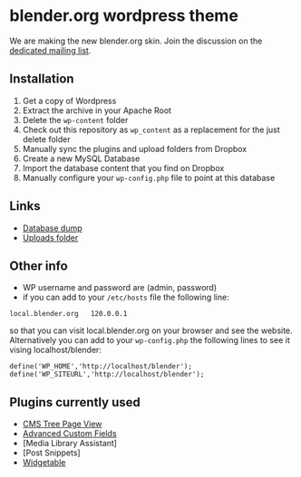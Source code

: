 # blender.org wordpress theme

We are making the new blender.org skin. Join the discussion on the [dedicated mailing list](http://lists.blender.org/mailman/listinfo/bf-webcontent).

## Installation

1. Get a copy of Wordpress
2. Extract the archive in your Apache Root
3. Delete the `wp-content` folder
4. Check out this repository as `wp_content` as a replacement for the just delete folder
5. Manually sync the plugins and upload folders from Dropbox
6. Create a new MySQL Database
7. Import the database content that you find on Dropbox
8. Manually configure your `wp-config.php` file to point at this database

## Links
- [Database dump](https://dl.dropboxusercontent.com/u/8149083/blender.org/wordpress_bthree_2013-09-23.sql.gz)
- [Uploads folder](https://dl.dropboxusercontent.com/u/8149083/blender.org/uploads.zip)

## Other info

- WP username and password are (admin, password)
- if you can add to your `/etc/hosts` file the following line:

```
local.blender.org	120.0.0.1
```
so that you can visit local.blender.org on your browser and see the website. Alternatively you can add to your `wp-config.php` the following lines to see it vising localhost/blender:

```
define('WP_HOME','http://localhost/blender');
define('WP_SITEURL','http://localhost/blender');
```


## Plugins currently used
- [	CMS Tree Page View](http://eskapism.se/code-playground/cms-tree-page-view/)
- [Advanced Custom Fields](http://www.advancedcustomfields.com/)
- [Media Library Assistant]
- [Post Snippets]
- [Widgetable](http://halgatewood.com/widgetable)